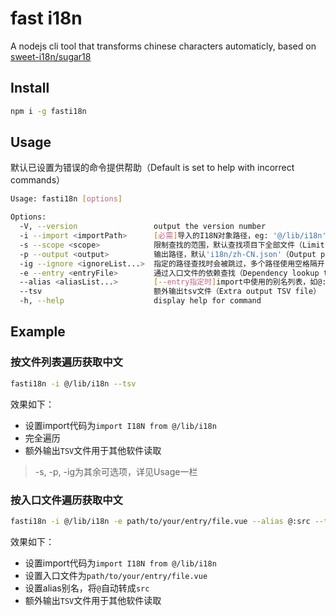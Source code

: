 # fast i18n

A nodejs cli tool that transforms chinese characters automaticly, based on [sweet-i18n/sugar18](https://github.com/wood3n/sweet-i18n/tree/master/packages/sugar18)

## Install

```bash
npm i -g fasti18n
```

## Usage

默认已设置为错误的命令提供帮助（Default is set to help with incorrect commands）

```bash
Usage: fasti18n [options]

Options:
  -V, --version                 output the version number
  -i --import <importPath>      [必需]导入的I18N对象路径，eg: '@/lib/i18n'，会自动生成 'import I18N from @/lib/i18n'（[required] the imported I18N object path, eg: '@/lib/i18n', will automatically generate 'import I18N from @/lib/i18n'）
  -s --scope <scope>            限制查找的范围，默认查找项目下全部文件（Limit the search scope, and search all files under the project by default）
  -p --output <output>          输出路径，默认'i18n/zh-CN.json'（Output path, default 'i18n/zh-CN.json'）
  -ig --ignore <ignoreList...>  指定的路径查找时会被跳过，多个路径使用空格隔开（The specified path will be skipped when searching, and multiple paths are separated by spaces）
  -e --entry <entryFile>        通过入口文件的依赖查找（Dependency lookup through entry files）
  --alias <aliasList...>        [--entry指定时]import中使用的别名列表，如@:src标识用@代替src路径（['--entry' required]Alias list used in import, such as '@:src' uses '@' instead of 'src' path）
  --tsv                         额外输出tsv文件（Extra output TSV file）
  -h, --help                    display help for command
```

## Example

### 按文件列表遍历获取中文

```bash
fasti18n -i @/lib/i18n --tsv
```

效果如下：

- 设置import代码为`import I18N from @/lib/i18n`
- 完全遍历
- 额外输出`TSV`文件用于其他软件读取

> -s, -p, -ig为其余可选项，详见Usage一栏

### 按入口文件遍历获取中文

```bash
fasti18n -i @/lib/i18n -e path/to/your/entry/file.vue --alias @:src --tsv
```

效果如下：

- 设置import代码为`import I18N from @/lib/i18n`
- 设置入口文件为`path/to/your/entry/file.vue`
- 设置alias别名，将`@`自动转成`src`
- 额外输出`TSV`文件用于其他软件读取